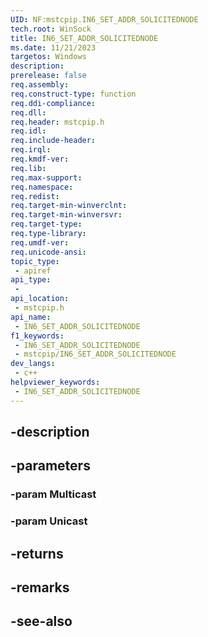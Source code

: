 ```yaml
---
UID: NF:mstcpip.IN6_SET_ADDR_SOLICITEDNODE
tech.root: WinSock
title: IN6_SET_ADDR_SOLICITEDNODE
ms.date: 11/21/2023
targetos: Windows
description: 
prerelease: false
req.assembly: 
req.construct-type: function
req.ddi-compliance: 
req.dll: 
req.header: mstcpip.h
req.idl: 
req.include-header: 
req.irql: 
req.kmdf-ver: 
req.lib: 
req.max-support: 
req.namespace: 
req.redist: 
req.target-min-winverclnt: 
req.target-min-winversvr: 
req.target-type: 
req.type-library: 
req.umdf-ver: 
req.unicode-ansi: 
topic_type:
 - apiref
api_type:
 - 
api_location:
 - mstcpip.h
api_name:
 - IN6_SET_ADDR_SOLICITEDNODE
f1_keywords:
 - IN6_SET_ADDR_SOLICITEDNODE
 - mstcpip/IN6_SET_ADDR_SOLICITEDNODE
dev_langs:
 - c++
helpviewer_keywords:
 - IN6_SET_ADDR_SOLICITEDNODE
---
```


## -description

## -parameters

### -param Multicast

### -param Unicast

## -returns

## -remarks

## -see-also

